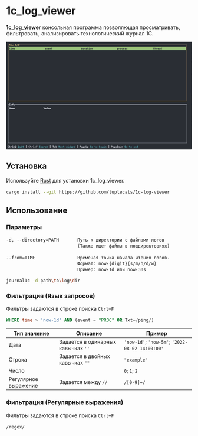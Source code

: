 # 1c_log_viewer

**1c_log_viewer** консольная программа позволяющая просматривать, фильтровать, анализировать
технологический журнал 1С.

![](images/example.gif)

## Установка

Используйте [Rust](https://www.rust-lang.org/tools/install) для установки 1c_log_viewer.

```bash
cargo install --git https://github.com/tuplecats/1c-log-viewer
```

## Использование

### Параметры
````
-d, --directory=PATH       Путь к директории с файлами логов 
                           (Также ищет файлы в поддиректориях) 
                                                     
--from=TIME                Временая точка начала чтения логов.
                           Формат: now-{digit}{s/m/h/d/w}
                           Пример: now-1d или now-30s
````

````bash
journal1c -d path\to\log\dir
````

### Фильтрация (Язык запросов)

Фильтры задаются в строке поиска `Ctrl+F`

```sql
WHERE time > 'now-1d' AND (event = "PROC" OR Txt=/ping/)
```
| Тип значение         | Описание                           | Пример                                          |
|----------------------|------------------------------------|-------------------------------------------------|
| Дата                 | Задается в одинарных кавычках `''` | `'now-1d'`; `'now-5m'`; `'2022-08-02 14:00:00'` |
| Строка               | Задается в двойных кавычках `""`   | `"example"`                                     |
| Число                |                                    | `0`; `1`; `2`                                   |
 | Регулярное выражение | Задается между `//`                | `/[0-9]+/`                                      |

### Фильтрация (Регулярные выражения)

Фильтры задаются в строке поиска `Ctrl+F`

```
/regex/
```